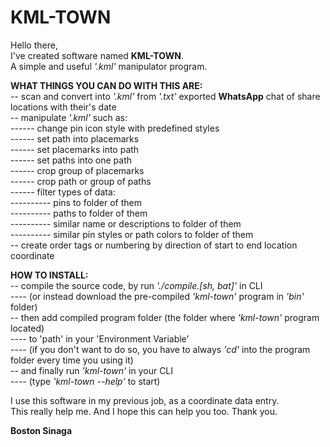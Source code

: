 # KML-TOWN

Hello there,</br>
I've created software named **KML-TOWN**.</br>
A simple and useful *'.kml'* manipulator program.</br>

**WHAT THINGS YOU CAN DO WITH THIS ARE:**</br>
-- scan and convert into *'.kml'* from *'.txt'* exported **WhatsApp** chat of share locations with their's date</br>
-- manipulate *'.kml'* such as:</br>
------ change pin icon style with predefined styles</br>
------ set path into placemarks</br>
------ set placemarks into path</br>
------ set paths into one path</br>
------ crop group of placemarks</br>
------ crop path or group of paths</br>
------ filter types of data:</br>
---------- pins to folder of them</br>
---------- paths to folder of them</br>
---------- similar name or descriptions to folder of them</br>
---------- similar pin styles or path colors to folder of them</br>
-- create order tags or numbering by direction of start to end location coordinate</br>

**HOW TO INSTALL:**</br>
-- compile the source code, by run *'./compile.[sh, bat]'* in CLI</br>
---- (or instead download the pre-compiled *'kml-town'* program in *'bin'* folder)</br>
-- then add compiled program folder (the folder where *'kml-town'* program located)</br>
---- to 'path' in your 'Environment Variable'</br>
---- (if you don't want to do so, you have to always *'cd'* into the program folder every time you using it)</br>
-- and finally run *'kml-town'* in your CLI</br>
---- (type *'kml-town --help'* to start)</br>

I use this software in my previous job, as a coordinate data entry.</br>
This really help me. And I hope this can help you too. Thank you.</br>

**Boston Sinaga**
